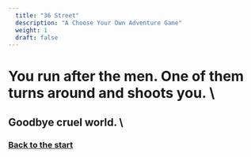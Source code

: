 ```yaml
---
  title: "36 Street"
  description: "A Choose Your Own Adventure Game"
  weight: 1
  draft: false
---
```

# You run after the men. One of them turns around and shoots you. \

## Goodbye cruel world. \

### [Back to the start](/1)
